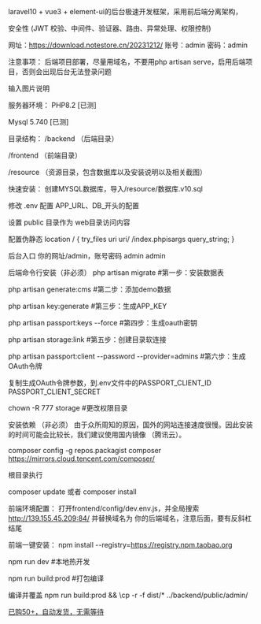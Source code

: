laravel10 + vue3 + element-ui的后台极速开发框架，采用前后端分离架构，

安全性 (JWT 校验、中间件、验证器、路由、异常处理、权限控制)

网址：https://download.notestore.cn/20231212/ 账号：admin 密码：admin

注意事项：
后端项目部署，尽量用域名，不要用php artisan serve，启用后端项目，否则会出现后台无法登录问题

输入图片说明

服务器环境：
PHP8.2 [已测]

Mysql 5.740 [已测]

目录结构：
/backend （后端目录）

/frontend （前端目录）

/resource （资源目录，包含数据库以及安装说明以及相关截图）

快速安装：
创建MYSQL数据库，导入/resource/数据库.v10.sql

修改 .env 配置 APP_URL、DB_开头的配置

设置 public 目录作为 web目录访问内容

配置伪静态 location / { try_files uri
uri/ /index.phpisargs
query_string; }

后台入口 你的网址/admin，账号密码 admin admin

后端命令行安装（非必须）
php artisan migrate #第一步：安装数据表

php artisan generate:cms #第二步：添加demo数据

php artisan key:generate #第三步：生成APP_KEY

php artisan passport:keys --force #第四步：生成oauth密钥

php artisan storage:link #第五步：创建目录软连接

php artisan passport:client --password --provider=admins #第六步：生成OAuth令牌

复制生成OAuth令牌参数，到.env文件中的PASSPORT_CLIENT_ID PASSPORT_CLIENT_SECRET

chown -R 777 storage #更改权限目录

安装依赖 （非必须）
由于众所周知的原因，国外的网站连接速度很慢。因此安装的时间可能会比较长，我们建议使用国内镜像 （腾讯云）。

composer config -g repos.packagist composer https://mirrors.cloud.tencent.com/composer/

根目录执行

composer update 或者 composer install

前端环境配置：
打开frontend/config/dev.env.js，并全局搜索 http://139.155.45.209:84/ 并替换域名为 你的后端域名，注意后面，要有反斜杠结尾

前端一键安装：
npm install --registry=https://registry.npm.taobao.org

npm run dev #本地热开发

npm run build:prod #打包编译

编译并覆盖
npm run build:prod && \cp -r -f dist/* ../backend/public/admin/

<a href="https://pan.notestore.cn/laravel/24.html">已购50+，自动发货，无需等待</a>
